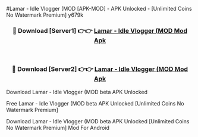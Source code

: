 #Lamar - Idle Vlogger (MOD [APK-MOD] - APK Unlocked - [Unlimited Coins No Watermark Premium] y679k



<div align="center">

<h3>🔴 Download [Server1] 👉👉 <a href="https://momento.my/?title=Lamar_-_Idle_Vlogger_(MOD">Lamar - Idle Vlogger (MOD Mod Apk</a></h3><br>

<h3>🔴 Download [Server2] 👉👉 <a href="https://momento.my/?title=Lamar_-_Idle_Vlogger_(MOD">Lamar - Idle Vlogger (MOD Mod Apk</a></h3>
</div>



Download Lamar - Idle Vlogger (MOD beta APK Unlocked

Free Lamar - Idle Vlogger (MOD beta APK Unlocked [Unlimited Coins No Watermark Premium]

Download Lamar - Idle Vlogger (MOD beta APK Unlocked [Unlimited Coins No Watermark Premium] Mod For Android
